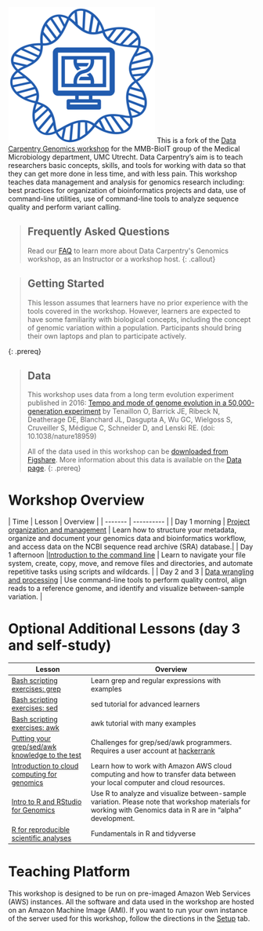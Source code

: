 ---
---

![logo MMB-BioIT](/fig/logo.png) 
This is a fork of the [Data Carpentry Genomics workshop](https://datacarpentry.org/genomics-workshop/) for the MMB-BioIT group of the Medical Microbiology department, UMC Utrecht. Data Carpentry’s aim is to teach researchers basic concepts, skills, and tools for working
with data so that they can get more done in less time, and with less pain. This workshop
teaches data management and analysis for genomics research including: 
best practices for organization of bioinformatics projects and data, use of command-line 
utilities, use of command-line tools to analyze sequence quality and
perform variant calling.

> ## Frequently Asked Questions
> Read our [FAQ](/genomics-workshop/faq/) to learn more about Data Carpentry's Genomics workshop, as an Instructor or a workshop host.
{: .callout}

> ## Getting Started
>
> This lesson assumes that learners have no prior experience with the tools covered in the workshop. 
> However, learners are expected to have some familiarity with biological concepts,
> including the 
> concept of genomic variation within a population. Participants should bring their own laptops and plan to participate actively. 
> 
> 
{: .prereq}

> ## Data
> 
> This workshop uses data from a long term evolution experiment published in 2016: [Tempo and mode of genome evolution in a 50,000-generation experiment](https://www.ncbi.nlm.nih.gov/pmc/articles/PMC4988878/) by Tenaillon O, Barrick JE, Ribeck N, Deatherage DE, Blanchard JL, Dasgupta A, Wu GC, Wielgoss S, Cruveiller S, Médigue C, Schneider D, and Lenski RE. (doi: 10.1038/nature18959)
>
> All of the data used in this workshop can be [downloaded from Figshare](https://figshare.com/articles/Data_Carpentry_Genomics_beta_2_0/7726454). 
> More information about this data is available on the [Data page](https://datacarpentry.org/organization-genomics/data/).
{: .prereq} 

# Workshop Overview 

| Time  | Lesson | Overview |
| ------- | ---------- |
| Day 1 morning | [Project organization and management](https://mmb-umcu.github.io/organization-genomics/) | Learn how to structure your metadata, organize and document your genomics data and bioinformatics workflow, and access data on the NCBI sequence read archive (SRA) database.|
| Day 1 afternoon |[Introduction to the command line](https://mmb-umcu.github.io/shell-genomics/) |  Learn to navigate your file system, create, copy, move, and remove files and directories, and automate repetitive tasks using scripts and wildcards. |
| Day 2 and 3 | [Data wrangling and processing](https://mmb-umcu.github.io/wrangling-genomics/) | Use command-line tools to perform quality control, align reads to a reference genome, and identify and visualize between-sample variation. |

# Optional Additional Lessons (day 3 and self-study)

| Lesson | Overview |
| ------- | -------- |
| [Bash scripting exercises: grep](https://ryanstutorials.net/linuxtutorial/grep.php) | Learn grep and regular expressions with examples 
| [Bash scripting exercises: sed](https://www.tutorialspoint.com/sed/) | sed tutorial for advanced learners
| [Bash scripting exercises: awk](https://www.tutorialspoint.com/sed/) | awk tutorial with many examples 
| [Putting your grep/sed/awk knowledge to the test](https://www.hackerrank.com/domains/shell?filters%5Bsubdomains%5D%5B%5D=grep-sed-awk) | Challenges for grep/sed/awk programmers. Requires a user account at [hackerrank](http://www.hackerrank.com)
| [Introduction to cloud computing for genomics](http://www.datacarpentry.org/cloud-genomics/) | Learn how to work with Amazon AWS cloud computing and how to transfer data between your local computer and cloud resources. 
| [Intro to R and RStudio for Genomics](https://datacarpentry.org/genomics-r-intro/) | Use R to analyze and visualize between-sample variation. Please note that workshop materials for working with Genomics data in R are in “alpha” development.|
| [R for reproducible scientific analyses](https://swcarpentry.github.io/r-novice-gapminder/) | Fundamentals in R and tidyverse |



# Teaching Platform
This workshop is designed to be run on pre-imaged Amazon Web Services (AWS)
instances. All the software and data used in the workshop are hosted on an Amazon Machine Image (AMI).
If you want to run your own instance of the server used for this workshop, follow the directions in the [Setup](setup.html) tab. 


